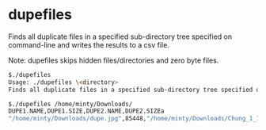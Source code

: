 
# dupefiles

Finds all duplicate files in a specified sub-directory tree specified on command-line and writes the results to a csv file.

Note: dupefiles skips hidden files/directories and zero byte files.

```bash
$./dupefiles
Usage: ./dupefiles \<directory>
Finds all duplicate files in a specified sub-directory tree specified on command-line.
```

```bash
$./dupefiles /home/minty/Downloads/
DUPE1.NAME,DUPE1.SIZE,DUPE2.NAME,DUPE2.SIZEa
"/home/minty/Downloads/dupe.jpg",85448,"/home/minty/Downloads/Chung_1_1000.jpg",85448
```
